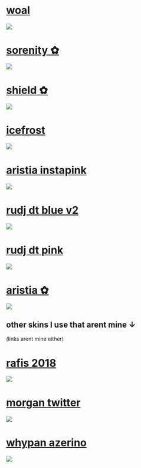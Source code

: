 # [woal](https://rudj.s-ul.eu/uT5a9oFo)
![](https://i.imgur.com/f0RCrcz.png)

# [sorenity ✿](https://rudj.s-ul.eu/ODRLfX84)
![](https://i.imgur.com/fkmo1k2.png)

# [shield ✿](https://rudj.s-ul.eu/N3Ho5SWt)
![](https://i.imgur.com/RB0snK1.png)

# [icefrost](https://rudj.s-ul.eu/xXHVSbmz)
![](https://osu.ppy.sh/ss/18089996/48a7)

# [aristia instapink](https://rudj.s-ul.eu/53mmQqWH)
![](https://osu.ppy.sh/ss/17981062/fc28)

# [rudj dt blue v2](https://rudj.s-ul.eu/L0cvmidz)
![](https://osu.ppy.sh/ss/17928170/990f)

# [rudj dt pink](https://rudj.s-ul.eu/uaDGPJzQ)
![](https://osu.ppy.sh/ss/17928162/0e12)

# [aristia ✿](https://rudj.s-ul.eu/SMQxGWqQ)
![](https://cdn.discordapp.com/attachments/830112595854884925/979755482862456882/screenshot361.jpg)

## other skins I use that arent mine ↓
(links arent mine either)

# [rafis 2018](https://mega.nz/folder/yN8WEL5Q#ZsYbwaJI55WsremnksUSLQ)
![](https://camo.githubusercontent.com/dba1121c2a976c6b3ef339ccad01dfcfacea7825f0f9a54c5b11909a64db82e6/68747470733a2f2f736b696e732e6f7375636b2e6e65742f75706c6f6164732f706f7374732f323031382d30392f313533373836363930355f666572626575772e6a7067)

# [morgan twitter](https://www.mediafire.com/file/9g3y0kcf88ue85h/-_morgan_twitter_skin_remake_by_venomthor2_updated.osk/file)
![](https://camo.githubusercontent.com/c1e7c30eef4e85095fa119ae94c70c983c8d48a8718d957d3fa429c21f0d90c6/68747470733a2f2f692e696d6775722e636f6d2f6b6e564135456d2e706e67)

# [whypan azerino](https://mega.nz/file/rjJn0BLD#oXReXL6xdhY7LAQcVxBtlITVpMA2sblfTP__omRmxhc)
![](https://user-images.githubusercontent.com/37017946/180619372-787f2500-8eee-4eb6-b5bd-268807f2571e.png)
